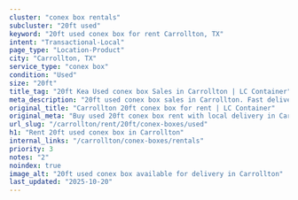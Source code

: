 ```yaml
---
cluster: "conex box rentals"
subcluster: "20ft used"
keyword: "20ft used conex box for rent Carrollton, TX"
intent: "Transactional-Local"
page_type: "Location-Product"
city: "Carrollton, TX"
service_type: "conex box"
condition: "Used"
size: "20ft"
title_tag: "20ft Kea Used conex box Sales in Carrollton | LC Container"
meta_description: "20ft used conex box sales in Carrollton. Fast delivery, competitive pricing. Serving conex boxes area. Quote ID: XUR. Call (214) 524-4168 for your free quote today."
original_title: "Carrollton 20ft conex box for rent | LC Container"
original_meta: "Buy used 20ft conex box rent with local delivery in Carrollton, TX. LC Container — local Since 2003. Request a fast quote today."
url_slug: "/carrollton/rent/20ft/conex-boxes/used"
h1: "Rent 20ft used conex box in Carrollton"
internal_links: "/carrollton/conex-boxes/rentals"
priority: 3
notes: "2"
noindex: true
image_alt: "20ft used conex box available for delivery in Carrollton"
last_updated: "2025-10-20"
---
```


<!-- TODO: Add unique city/inventory copy, images, and internal links here. -->
